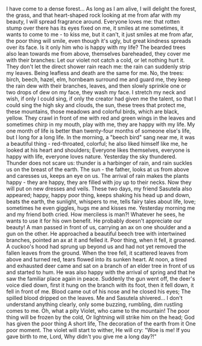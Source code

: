 I have come to a dense forest... 
As long as I am alive, I will delight the forest, the grass, and that heart-shaped rock looking at me from afar with my beauty, I will spread fragrance around. 
Everyone loves me: that rotten stump over there has its eyes fixed on me, it smiles at me sometimes, it wants to come to me - to kiss me, but it can't, it just smiles at me from afar, the poor thing will smile, even though it's ugly, but great kindness spreads over its face.
Is it only him who is happy with my life? 
The bearded trees also lean towards me from above, themselves bareheaded, they cover me with their branches: Let our violet not catch a cold, or let nothing hurt it. 
They don't let the direct shower rain reach me: the rain can suddenly strip my leaves. 
Being leafless and death are the same for me. 
No, the trees: birch, beech, hazel, elm, hornbeam surround me and guard me, they keep the rain dew with their branches, leaves, and then slowly sprinkle one or two drops of dew on my face, they wash my face. 
I stretch my neck and wish, if only I could sing, if only the creator had given me the talent, so that I could sing the high sky and clouds, the sun, these trees that protect me, these mountains, those meadows and colorful birds, which are black, yellow. They crawl in front of me with red and green wings in the leaves and sometimes chirp in my mouth, play with me, they are happy with my life. 
My one month of life is better than twenty-four months of someone else's life, but I long for a long life. 
In the morning, a "beech bird" sang near me, it was a beautiful thing - red-throated, colorful; he also liked himself like me, he looked at his heart and shoulders; Everyone likes themselves, everyone is happy with life, everyone loves nature.
Yesterday the sky thundered. Thunder does not scare us: thunder is a harbinger of rain, and rain suckles us on the breast of the earth. 
The sun - the father, looks at us from above and caresses us, keeps an eye on us. 
The arrival of rain makes the plants happy - they are happy, they are filled with joy up to their necks. 
Now they will put on new dresses and veils. 
These two days, my friend Sasutela also appeared; happy, happy poor thing, keeps shaking his head up and down, beats the earth, the sunlight, whispers to me, tells fairy tales about life, love; sometimes he even giggles, hugs me and kisses me. 
Yesterday morning me and my friend both cried.
How merciless is man?! 
Whatever he sees, he wants to use it for his own benefit. 
He probably doesn't appreciate our beauty! 
A man passed in front of us, carrying an ax on one shoulder and a gun on the other. 
He approached a beautiful beech tree with intertwined branches, pointed an ax at it and felled it. 
Poor thing, when it fell, it groaned. 
A cuckoo's hood had sprung up beyond us and had not yet removed the fallen leaves from the ground. 
When the tree fell, it scattered leaves from above and turned red, tears flowed into its sunken heart.
At noon, a tired and exhausted deer came and sat on a branch of an elder tree in front of us and started to hum. 
He was also happy with the arrival of spring and that he saw the familiar place again in peace. 
Suddenly the gun went off, the deer's voice died down, first it hung on the branch with its foot, then it fell down, it fell in front of me. 
Blood came out of his nose and he closed his eyes; The spilled blood dripped on the leaves. 
Me and Sasutela shivered... 
I don't understand anything clearly, only some buzzing, rumbling, dim rustling comes to me.
Oh, what a pity Violet, who came to the mountain! 
The poor thing will be frozen by the cold, Or lightning will strike him on the head; 
God has given the poor thing A short life, 
The decoration of the earth from it One poor moment. 
The violet will start to wither, He will cry: "Woe is me! 
If you gave birth to me, Lord, Why didn't you give me a long day?!"
